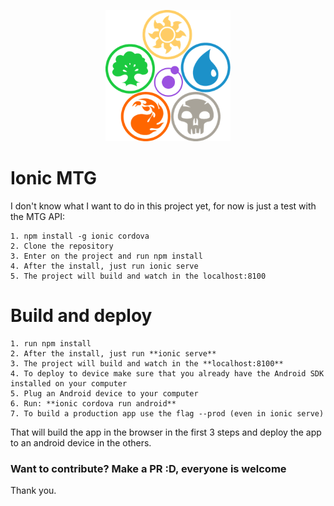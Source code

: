 <p align="center">
    <img width="200" height="auto" src="src/assets/imgs/logo.png"/>
</p>



# Ionic MTG

I don't know what I want to do in this project yet, for now is just a test with the MTG API:

    1. npm install -g ionic cordova
    2. Clone the repository
    3. Enter on the project and run npm install
    4. After the install, just run ionic serve
    5. The project will build and watch in the localhost:8100


# Build and deploy

    1. run npm install
    2. After the install, just run **ionic serve**
    3. The project will build and watch in the **localhost:8100**
    4. To deploy to device make sure that you already have the Android SDK installed on your computer
    5. Plug an Android device to your computer
    6. Run: **ionic cordova run android**
    7. To build a production app use the flag --prod (even in ionic serve)   

That will build the app in the browser in the first 3 steps and deploy the app to an android device in the others.


### Want to contribute? Make a PR :D, everyone is welcome

 Thank you.